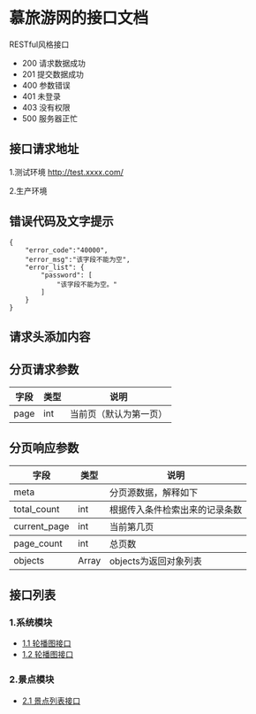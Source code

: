 #  慕旅游网的接口文档
RESTful风格接口
* 200 请求数据成功
* 201 提交数据成功
* 400 参数错误
* 401 未登录
* 403 没有权限
* 500 服务器正忙


## 接口请求地址
1.测试环境
http://test.xxxx.com/

2.生产环境


## 错误代码及文字提示
```
{
    "error_code":"40000",
    "error_msg":"该字段不能为空",
    "error_list": {
        "password": [
            "该字段不能为空。"
        ]    
    }    
}
```

## 请求头添加内容

## 分页请求参数
<table class="table table-hover table-condensed">
    <thead>
        <tr>
            <th>字段</th>
            <th>类型</th>
            <th>说明</th>
        </tr>
    </thead>
    <tbody>
        <tr class="warning">
            <td>page</td>
            <td>int</td>
            <td>当前页（默认为第一页）</td>
        </tr>
    </tbody>
</table>

## 分页响应参数
<table class="table table-hover table-condensed">
    <thead>
        <tr>
            <th>字段</th>
            <th>类型</th>
            <th>说明</th>
        </tr>
    </thead>
    <tbody>
        <tr class="warning">
            <td>meta</td>
            <td></td>
            <td>分页源数据，解释如下</td>
        </tr>
    </tbody>
    <tbody>
        <tr class="warning">
            <td>total_count</td>
            <td>int</td>
            <td>根据传入条件检索出来的记录条数</td>
        </tr>
    </tbody>
    <tbody>
        <tr class="warning">
            <td>current_page</td>
            <td>int</td>
            <td>当前第几页</td>
        </tr>
    </tbody>
    <tbody>
        <tr class="warning">
            <td>page_count</td>
            <td>int</td>
            <td>总页数</td>
        </tr>
    </tbody>
    <tbody>
        <tr class="warning">
            <td>objects</td>
            <td>Array</td>
            <td>objects为返回对象列表</td>
        </tr>
    </tbody>
</table>

## 接口列表
### 1.系统模块
* [1.1 轮播图接口](./system/slider_list.md)
* [1.2 轮播图接口](./system/slider_list.md)

### 2.景点模块
* [2.1 景点列表接口](./sight/sight_list.md)